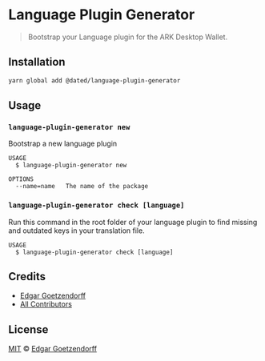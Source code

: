# Language Plugin Generator

> Bootstrap your Language plugin for the ARK Desktop Wallet.

## Installation

```bash
yarn global add @dated/language-plugin-generator
```

## Usage

### `language-plugin-generator new`

Bootstrap a new language plugin

```
USAGE
  $ language-plugin-generator new

OPTIONS
  --name=name   The name of the package
```

### `language-plugin-generator check [language]`

Run this command in the root folder of your language plugin to find missing and outdated keys in your translation file.

```
USAGE
  $ language-plugin-generator check [language]
```

## Credits

- [Edgar Goetzendorff](https://github.com/dated)
- [All Contributors](../../contributors)

## License

[MIT](LICENSE) © [Edgar Goetzendorff](https://github.com/dated)
